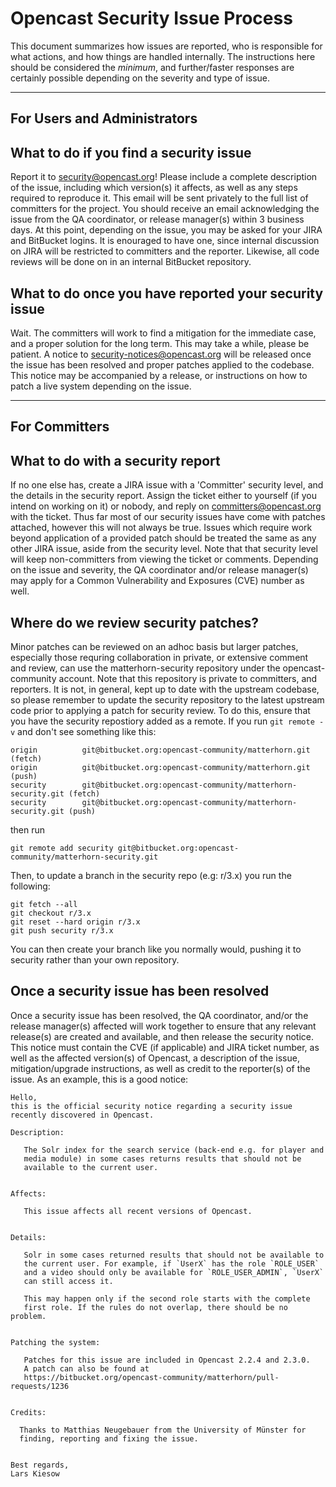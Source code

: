Opencast Security Issue Process
===============================

This document summarizes how issues are reported, who is responsible for what actions, and how things are handled internally.  The instructions here should be considered the *minimum*, and further/faster responses are certainly possible depending on the severity and type of issue.

----------------------------

For Users and Administrators
----------------------------

What to do if you find a security issue
---------------------------------------

Report it to security@opencast.org!  Please include a complete description of the issue, including which version(s) it affects, as well as any steps required to reproduce it.  This email will be sent privately to the full list of committers for the project.  You should receive an email acknowledging the issue from the QA coordinator, or release manager(s) within 3 business days.  At this point, depending on the issue, you may be asked for your JIRA and BitBucket logins.  It is enouraged to have one, since internal discussion on JIRA will be restricted to committers and the reporter.  Likewise, all code reviews will be done on in an internal BitBucket repository.

What to do once you have reported your security issue
-----------------------------------------------------

Wait.  The committers will work to find a mitigation for the immediate case, and a proper solution for the long term.  This may take a while, please be patient.  A notice to security-notices@opencast.org will be released once the issue has been resolved and proper patches applied to the codebase.  This notice may be accompanied by a release, or instructions on how to patch a live system depending on the issue.

----------------------------

For Committers
--------------

What to do with a security report
---------------------------------

If no one else has, create a JIRA issue with a 'Committer' security level, and the details in the security report. Assign the ticket either to yourself (if you intend on working on it) or nobody, and reply on committers@opencast.org with the ticket.  Thus far most of our security issues have come with patches attached, however this will not always be true.  Issues which require work beyond application of a provided patch should be treated the same as any other JIRA issue, aside from the security level.  Note that that security level will keep non-committers from viewing the ticket or comments.  Depending on the issue and severity, the QA coordinator and/or release manager(s) may apply for a Common Vulnerability and Exposures (CVE) number as well.

Where do we review security patches?
------------------------------------

Minor patches can be reviewed on an adhoc basis but larger patches, especially those requring collaboration in private, or extensive comment and review, can use the matterhorn-security repository under the opencast-community account.  Note that this repository is private to committers, and reporters.  It is not, in general, kept up to date with the upstream codebase, so please remember to update the security repository to the latest upstream code prior to applying a patch for security review.  To do this, ensure that you have the security repostiory added as a remote.  If you run `git remote -v` and don't see something like this:

```no-highlight
origin          git@bitbucket.org:opencast-community/matterhorn.git (fetch)
origin          git@bitbucket.org:opencast-community/matterhorn.git (push)
security        git@bitbucket.org:opencast-community/matterhorn-security.git (fetch)
security        git@bitbucket.org:opencast-community/matterhorn-security.git (push)
```

then run

```no-highlight
git remote add security git@bitbucket.org:opencast-community/matterhorn-security.git
```

Then, to update a branch in the security repo (e.g: r/3.x) you run the following:

```
git fetch --all
git checkout r/3.x
git reset --hard origin r/3.x
git push security r/3.x
```

You can then create your branch like you normally would, pushing it to security rather than your own repository.

Once a security issue has been resolved
---------------------------------------

Once a security issue has been resolved, the QA coordinator, and/or the release manager(s) affected will work together to ensure that any relevant release(s) are created and available, and then release the security notice.  This notice must contain the CVE (if applicable) and JIRA ticket number, as well as the affected version(s) of Opencast, a description of the issue, mitigation/upgrade instructions, as well as credit to the reporter(s) of the issue.  As an example, this is a good notice:

```no-highlight
Hello,
this is the official security notice regarding a security issue
recently discovered in Opencast.

Description:

   The Solr index for the search service (back-end e.g. for player and
   media module) in some cases returns results that should not be
   available to the current user.


Affects:

   This issue affects all recent versions of Opencast.


Details:

   Solr in some cases returned results that should not be available to
   the current user. For example, if `UserX` has the role `ROLE_USER`
   and a video should only be available for `ROLE_USER_ADMIN`, `UserX`
   can still access it.

   This may happen only if the second role starts with the complete
   first role. If the rules do not overlap, there should be no problem.


Patching the system:

   Patches for this issue are included in Opencast 2.2.4 and 2.3.0.
   A patch can also be found at
   https://bitbucket.org/opencast-community/matterhorn/pull-requests/1236


Credits:

  Thanks to Matthias Neugebauer from the University of Münster for
  finding, reporting and fixing the issue.


Best regards,
Lars Kiesow
```
